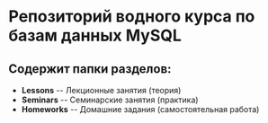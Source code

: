 # Репозиторий водного курса по базам данных MySQL

## Содержит папки разделов:

* __Lessons__ -- Лекционные занятия (теория)
* __Seminars__ -- Семинарские занятия (практика)
* __Homeworks__ -- Домашние задания (самостоятельная работа)
